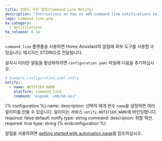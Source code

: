 ```yaml
---
title: 컴맨드 라인 알림(Command Line Notify)
description: "Instructions on how to add command line notifications to Home Assistant."
logo: command_line.png
ha_category:
  - Notifications
ha_release: 0.14
---
```


`command_line` 플랫폼을 사용하면 Home Assistant의 알림에 외부 도구를 사용할 수 있습니다. 메시지는 STDIN으로 전달됩니다.

설치시 이러한 알림을 활성화하려면 `configuration.yaml` 파일에 다음을 추가하십시오.

```yaml
# Example configuration.yaml entry
notify:
  - name: NOTIFIER_NAME
    platform: command_line
    command: "espeak -vmb/mb-us1"
```

{% configuration %}
name:
  description: 선택적 매개 변수 `name`을 설정하면 여러 알리미를 만들 수 있습니다. 알리미는 서비스 `notify.NOTIFIER_NAME`에 바인딩합니다.
  required: false
  default: notify
  type: string
command:
  description: 취할 액션.
  required: true
  type: string
{% endconfiguration %}

알림을 사용하려면 [getting started with automation page](/getting-started/automation/)를 참조하십시오.